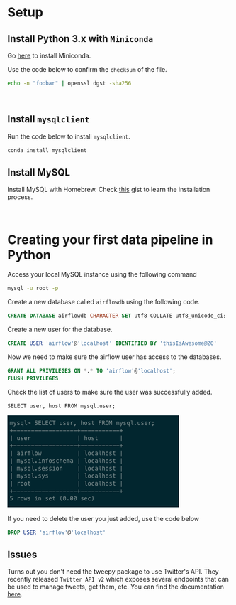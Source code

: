 # Setup

## Install Python 3.x with ```Miniconda```

Go [here](https://docs.conda.io/en/latest/miniconda.html##:~:text=Miniconda%20is%20a%20free%20minimal,zlib%20and%20a%20few%20others.) to install Miniconda.

Use the code below to confirm the ```checksum``` of the file.

```bash
echo -n "foobar" | openssl dgst -sha256
```

<br/>


## Install ```mysqlclient```

Run the code below to install ```mysqlclient```.

```bash
conda install mysqlclient
```


## Install MySQL

Install MySQL with Homebrew. Check [this](https://gist.github.com/nrollr/3f57fc15ded7dddddcc4e82fe137b58e) gist to learn the installation process.



<br/>



# Creating your first data pipeline in Python

Access your local MySQL instance using the following command

```bash
mysql -u root -p
```

Create a new database called ```airflowdb``` using the following code.

```sql
CREATE DATABASE airflowdb CHARACTER SET utf8 COLLATE utf8_unicode_ci;
```

Create a new user for the database.

```sql
CREATE USER 'airflow'@'localhost' IDENTIFIED BY 'thisIsAwesome@20'
```

Now we need to make sure the airflow user has access to the databases.

```sql
GRANT ALL PRIVILEGES ON *.* TO 'airflow'@'localhost';
FLUSH PRIVILEGES
```

Check the list of users to make sure the user was successfully added.

```mysql
SELECT user, host FROM mysql.user;
```

<img src='mysqlUsers.png' />


If you need to delete the user you just added, use the code below
```sql
DROP USER 'airflow'@'localhost'
```

## Issues
Turns out you don't need the tweepy package to use Twitter's API. They recently released ```Twitter API v2``` which exposes several endpoints that can be used to manage tweets, get them, etc. You can find the documentation [here](https://developer.twitter.com/en/docs/twitter-api/data-dictionary/introduction).







